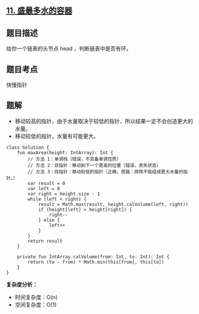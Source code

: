 ## [11. 盛最多水的容器](https://leetcode.cn/problems/linked-list-cycle/)

## 题目描述

给你一个链表的头节点 head ，判断链表中是否有环。

## 题目考点

快慢指针

## 题解
 
- 移动较高的指针，由于水量取决于较低的指针，所以结果一定不会创造更大的水量。
- 移动较低的指针，水量有可能更大。

```
class Solution {
    fun maxArea(height: IntArray): Int {
        // 方法 1：单调栈（错误，不具备单调性质）
        // 方法 2：双指针：移动到下一个更高的位置（错误，丢失状态）
        // 方法 3：双指针：移动较低的指针（正确，思路：排除不能组成更大水量的指针。）
        var result = 0
        var left = 0
        var right = height.size - 1
        while (left < right) {
            result = Math.max(result, height.calVolume(left, right))
            if (height[left] > height[right]) {
                right--
            } else {
                left++
            }
        }
        return result
    }

    private fun IntArray.calVolume(from: Int, to: Int): Int {
        return (to - from) * Math.min(this[from], this[to])
    }
}
```

**复杂度分析：**

- 时间复杂度：O(n)
- 空间复杂度：O(1) 
